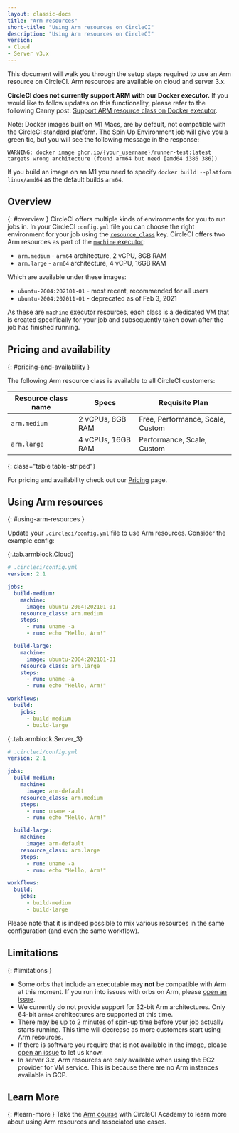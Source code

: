 ```yaml
---
layout: classic-docs
title: "Arm resources"
short-title: "Using Arm resources on CircleCI"
description: "Using Arm resources on CircleCI"
version:
- Cloud
- Server v3.x
---
```


This document will walk you through the setup steps required to use an Arm
resource on CircleCI. Arm resources are available on cloud and server 3.x.

<div class="alert alert-warning" role="alert">
  <strong>CircleCI does not currently support ARM with our Docker executor.</strong> If you would like to follow updates on this functionality, please refer to the following Canny post: <a href="https://circleci.canny.io/cloud-feature-requests/p/support-arm-resource-class-on-docker-executor">Support ARM resource class on Docker executor</a>.
</div>

Note: Docker images built on M1 Macs, are by default, not compatible with the CircleCI standard platform. The Spin Up Environment job will give you a green tic, but you will see the following message in the response:

`WARNING: docker image ghcr.io/{your_username}/runner-test:latest targets wrong architecture (found arm64 but need [amd64 i386 386])`

If you build an image on an M1 you need to specify `docker build --platform linux/amd64` as the default builds `arm64`.

## Overview
{: #overview }
CircleCI offers multiple kinds of environments for you to run jobs in. In your
CircleCI `config.yml` file you can choose the right environment for your job using the
[`resource_class`]({{site.baseurl}}/2.0/configuration-reference/#resource_class)
key. CircleCI offers two Arm resources as part of the [`machine` executor]({{site.baseurl}}/2.0/configuration-reference/#machine-executor-linux):

* `arm.medium` - `arm64` architecture, 2 vCPU, 8GB RAM
* `arm.large` - `arm64` architecture, 4 vCPU, 16GB RAM

Which are available under these images:

* `ubuntu-2004:202101-01` - most recent, recommended for all users
* `ubuntu-2004:202011-01` - deprecated as of Feb 3, 2021

As these are `machine` executor resources, each class is a dedicated VM that is created specifically for your job and subsequently taken down after the job has finished running.

## Pricing and availability
{: #pricing-and-availability }

The following Arm resource class is available to all CircleCI customers:

| Resource class name | Specs             | Requisite Plan                   |
|---------------------|-------------------|----------------------------------|
| `arm.medium`        | 2 vCPUs, 8GB RAM  | Free, Performance, Scale, Custom |
| `arm.large`         | 4 vCPUs, 16GB RAM | Performance, Scale, Custom       |
{: class="table table-striped"}

For pricing and availability check out our [Pricing](https://circleci.com/pricing/) page.

## Using Arm resources
{: #using-arm-resources }

Update your `.circleci/config.yml` file to use Arm resources. Consider the example config:

{:.tab.armblock.Cloud}
```yaml
# .circleci/config.yml
version: 2.1

jobs:
  build-medium:
    machine:
      image: ubuntu-2004:202101-01
    resource_class: arm.medium
    steps:
      - run: uname -a
      - run: echo "Hello, Arm!"

  build-large:
    machine:
      image: ubuntu-2004:202101-01
    resource_class: arm.large
    steps:
      - run: uname -a
      - run: echo "Hello, Arm!"

workflows:
  build:
    jobs:
      - build-medium
      - build-large
```

{:.tab.armblock.Server_3}
```yaml
# .circleci/config.yml
version: 2.1

jobs:
  build-medium:
    machine:
      image: arm-default
    resource_class: arm.medium
    steps:
      - run: uname -a
      - run: echo "Hello, Arm!"

  build-large:
    machine:
      image: arm-default
    resource_class: arm.large
    steps:
      - run: uname -a
      - run: echo "Hello, Arm!"

workflows:
  build:
    jobs:
      - build-medium
      - build-large
```

Please note that it is indeed possible to mix various resources in the same
configuration (and even the same workflow).

## Limitations
{: #limitations }

* Some orbs that include an executable may **not** be compatible with Arm at
  this moment. If you run into issues with orbs on Arm, please [open an
  issue](https://github.com/CircleCI-Public/arm-preview-docs/issues).
* We currently do not provide support for 32-bit Arm architectures. Only 64-bit
  `arm64` architectures are supported at this time.
* There may be up to 2 minutes of spin-up time before your job actually starts
  running. This time will decrease as more customers start using Arm resources.
* If there is software you require that is not available in the image, please
  [open an issue](https://github.com/CircleCI-Public/arm-preview-docs/issues) to
  let us know.
* In server 3.x, Arm resources are only available when using the EC2 provider
  for VM service. This is because there are no Arm instances available in GCP.


## Learn More
{: #learn-more }
Take the [Arm course](https://academy.circleci.com/arm-course?access_code=public-2021) with CircleCI Academy to learn more about using Arm resources and associated use cases.
